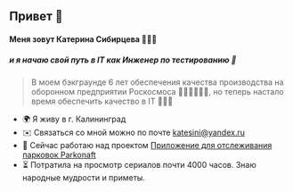 <h2>Привет 👋 </h2>

<h4>Меня зовут Катерина Сибирцева 🙋🏼‍♀️ </h4>

<h5>и я начаю свой путь в IT как Инженер по тестированию 🐣</h5>

> В моем бэкграунде 6 лет обеспечения качества производства на оборонном предприятии Роскосмоса 👩🏼‍🔧👩🏼‍🚀, но теперь настало время обеспечить качество в IT 🦸🏼‍♀️

* 🌍  Я живу в г. Калининград
* ✉️  Связаться со мной можно по почте [katesini@yandex.ru](mailto:katesini@yandex.ru)
* 🚀  Сейчас работаю над проектом [Приложение для отслеживания парковок Parkonaft](http://github.com/car-parking-tracking)
* ⏳  Потратила на просмотр сериалов почти 4000 часов. Знаю народные мудрости и приметы.

